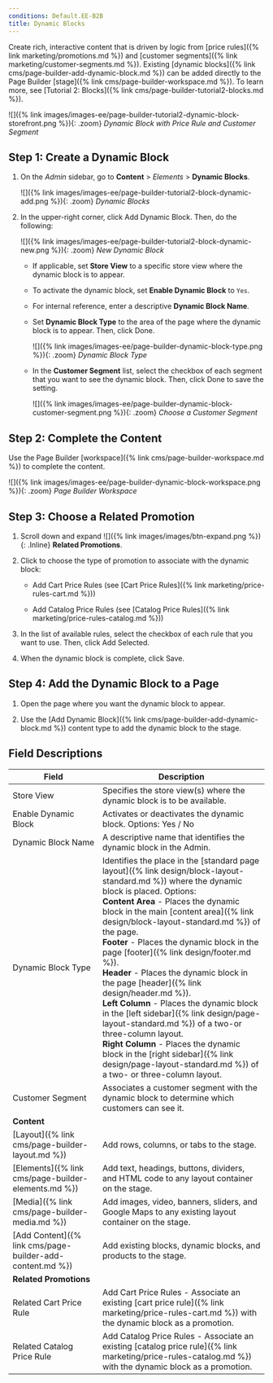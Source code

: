 ```yaml
---
conditions: Default.EE-B2B
title: Dynamic Blocks
---
```


Create rich, interactive content that is driven by logic from [price rules]({% link marketing/promotions.md %}) and [customer segments]({% link marketing/customer-segments.md %}). Existing [dynamic blocks]({% link cms/page-builder-add-dynamic-block.md %}) can be added directly to the Page Builder [stage]({% link cms/page-builder-workspace.md %}). To learn more, see [Tutorial 2: Blocks]({% link cms/page-builder-tutorial2-blocks.md %}).

![]({% link images/images-ee/page-builder-tutorial2-dynamic-block-storefront.png %}){: .zoom}
_Dynamic Block with Price Rule and Customer Segment_

## Step 1: Create a Dynamic Block

1. On the _Admin_ sidebar, go to **Content** > _Elements_ > **Dynamic Blocks**.

   ![]({% link images/images-ee/page-builder-tutorial2-block-dynamic-add.png %}){: .zoom}
   _Dynamic Blocks_

1. In the upper-right corner, click <span class="btn">Add Dynamic Block</span>. Then, do the following:

      ![]({% link images/images-ee/page-builder-tutorial2-block-dynamic-new.png %}){: .zoom}
      _New Dynamic Block_

   - If applicable, set **Store View** to a specific store view where the dynamic block is to appear.

   - To activate the dynamic block, set **Enable Dynamic Block** to `Yes`.

   - For internal reference, enter a descriptive **Dynamic Block Name**.

   - Set **Dynamic Block Type** to the area of the page where the dynamic block is to appear. Then, click <span class="btn">Done</span>.

      ![]({% link images/images-ee/page-builder-dynamic-block-type.png %}){: .zoom}
      _Dynamic Block Type_

   - In the **Customer Segment** list, select the checkbox of each segment that you want to see the dynamic block. Then, click <span class="btn">Done</span> to save the setting.

      ![]({% link images/images-ee/page-builder-dynamic-block-customer-segment.png %}){: .zoom}
      _Choose a Customer Segment_

## Step 2: Complete the Content

Use the Page Builder [workspace]({% link cms/page-builder-workspace.md %}) to complete the content.

![]({% link images/images-ee/page-builder-dynamic-block-workspace.png %}){: .zoom}
_Page Builder Workspace_

## Step 3: Choose a Related Promotion

1. Scroll down and expand ![]({% link images/images/btn-expand.png %}){: .Inline} **Related Promotions**.

1. Click to choose the type of promotion to associate with the dynamic block:

   - <span class="btn">Add Cart Price Rules</span> (see [Cart Price Rules]({% link marketing/price-rules-cart.md %}))

   - <span class="btn">Add Catalog Price Rules</span> (see [Catalog Price Rules]({% link marketing/price-rules-catalog.md %}))

1. In the list of available rules, select the checkbox of each rule that you want to use. Then, click <span class="btn">Add Selected</span>.

1. When the dynamic block is complete, click <span class="btn">Save</span>.

## Step 4: Add the Dynamic Block to a Page

1. Open the page where you want the dynamic block to appear.

1. Use the [Add Dynamic Block]({% link cms/page-builder-add-dynamic-block.md %}) content type to add the dynamic block to the stage.

##  Field Descriptions

|Field|Description|
|--- |--- |
|Store View|Specifies the store view(s) where the dynamic block is to be available.|
|Enable Dynamic Block|Activates or deactivates the dynamic block. Options: Yes / No|
|Dynamic Block Name|A descriptive name that identifies the dynamic block in the Admin.|
|Dynamic Block Type|Identifies the place in the [standard page layout]({% link design/block-layout-standard.md %}) where the dynamic block is placed. Options: <br/>**Content Area** - Places the dynamic block in the main [content area]({% link design/block-layout-standard.md %}) of the page. <br/>**Footer** - Places the dynamic block in the page [footer]({% link design/footer.md %}). <br/>**Header** - Places the dynamic block in the page [header]({% link design/header.md %}). <br/>**Left Column** - Places the dynamic block in the [left sidebar]({% link design/page-layout-standard.md %}) of a two-or three-column layout. <br/>**Right Column** - Places the dynamic block in the [right sidebar]({% link design/page-layout-standard.md %}) of a two- or three-column layout.|
|Customer Segment|Associates a customer segment with the dynamic block to determine which customers can see it.|
|**Content**||
|[Layout]({% link cms/page-builder-layout.md %})|Add rows, columns, or tabs to the stage.|
|[Elements]({% link cms/page-builder-elements.md %})|Add text, headings, buttons, dividers, and HTML code to any layout container on the stage.|
|[Media]({% link cms/page-builder-media.md %})|Add images, video, banners, sliders, and Google Maps to any existing layout container on the stage.|
|[Add Content]({% link cms/page-builder-add-content.md %})|Add existing blocks, dynamic blocks, and products to the stage.|
|**Related Promotions**||
|Related Cart Price Rule|<span class="btn">Add Cart Price Rules</span> - Associate an existing [cart price rule]({% link marketing/price-rules-cart.md %}) with the dynamic block as a promotion.|
|Related Catalog Price Rule|<span class="btn">Add Catalog Price Rules</span> - Associate an existing [catalog price rule]({% link marketing/price-rules-catalog.md %}) with the dynamic block as a promotion.|
